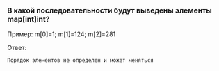 <h3>В какой последовательности будут выведены элементы map[int]int?</h3>

<p>Пример: m[0]=1; m[1]=124; m[2]=281</p>

Ответ:
```text
Порядок элементов не определен и может меняться 
```